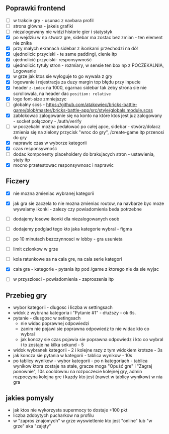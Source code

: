 ## Poprawki frontend
- [ ] w trakcie gry - usunac z navbara profil
- [ ] strona główna - jakeis grafiki
- [ ] niezalogowany nie widzi historie gier i statystyk
- [X] po wejdziu w np stworz gre, sidebar ma zostac bez zmian - ten element nie znika
- [X] przy małych ekranach sidebar z ikonkami przechodzi na dół
- [x] ujednolicic przyciski - te same paddingi, cienie itp
- [x] ujednolicić przyciski- responsywność
- [x] ujednolicic tytuły stron - rozmiary, w sensie ten box np z POCZEKALNIA, Logowanie
- [x] w grze jak ktos sie wyloguje to go wywala z gry
- [x] logowanie i rejestracja za duzy margin top błędu przy inpucie
- [x] header `z-index` na 1000, ogarnac sidebar tak zeby strona sie nie scrollowala, na header dac `position: relative`
- [x] logo font-size zmniejszyc
- [ ] globalny scss - https://github.com/atakowiec/bricks-battle-game/blob/master/bricks-battle-app/src/style/globals.module.scss
- [x] zablokować zalogowanie się na konto na które ktoś jest juz zalogowany - socket połączony - /auth/verify
- [ ] w poczekalni można pedałować po całej apce, sidebar - stwórz/dolacz zmienia się na zielony przycisk "wroc do gry", /create-game itp przenosi do gry
- [X] naprawic czas w wyborze kategorii
- [x] czas responsywność
- [ ] dodac komponenty placeholdery do brakujacych stron - ustawienia, staty itp
- [x] mocno przetestowac responsywnosc i naprawic 

## Ficzery
- [x] nie mozna zmieniac wybranej kategorii
- [x] jak gra sie zaczela to nie mozna zmieniac routow, na navbarze byc moze wywalamy ikonki - zalezy czy powiadomienia beda potrzebne
- [ ] dodajemy losowe ikonki dla niezalogowanych osob
- [ ] dodajemy podglad tego kto jaka kategorie wybral - figma
- [ ] po 10 minutach bezczynnosci w lobby - gra usunieta
- [ ] limit czlonkow w grze
- [ ] kola ratunkowe sa na cala gre, na cala serie kategori
- [x] cała gra - kategorie - pytania itp pod /game z ktorego nie da sie wyjsc
- [ ] w przyszlosci - powiadomienia - zaproszenia itp


## Przebieg gry 
- wybor kategorii - dlugosc i liczba w settingsach
- widok z wybrana kategoria i "Pytanie #1" - dłuższy - ok 6s.
- pytanie - dlusgosc w setingsach
  - nie widac poprawnej odpowiedzi 
  - zanim nie pojawi sie poprawna odpowiedz to nie widac kto co wybral 
  - jak konczy sie czas pojawia sie poprawna odpowiedz i kto co wybral i to zostaje na kilka sekund - 5
- widok wybranek kategorii - 2 i kolejne razy z tym widokiem krotsze - 3s
- jak koncza sie pytania w kategorii - tablica wynikow - 10s
- po tablicy wynikow - wybor kategorii - po n kategoriach - tablica wynikow ktora zostaje na stałe, gracze moga "Opuść gre" i "Zagraj ponownie", 10s cooldownu na rozpoczecie kolejnej gry, admin rozpoczyna kolejna gre i kazdy kto jest (nawet w tablicy wynikow) w nia gra


## jakies pomysly
- jak ktos nie wykorzysta supermocy to dostaje +100 pkt
- liczba zdobytych pucharkow na profilu
- w "zapros znajomych" w grze wyswietlenie kto jest "online" lub "w grze" aka "zajęty"
